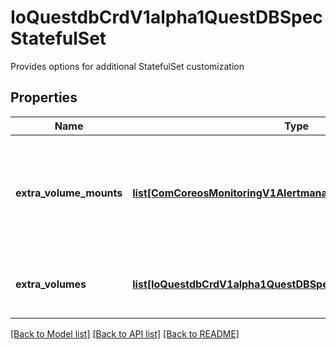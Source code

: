 # IoQuestdbCrdV1alpha1QuestDBSpecStatefulSet

Provides options for additional StatefulSet customization
## Properties
Name | Type | Description | Notes
------------ | ------------- | ------------- | -------------
**extra_volume_mounts** | [**list[ComCoreosMonitoringV1AlertmanagerSpecVolumeMounts]**](ComCoreosMonitoringV1AlertmanagerSpecVolumeMounts.md) | Add additional volume mounts to the QuestDB Pod inside the StatefulSet | [optional] 
**extra_volumes** | [**list[IoQuestdbCrdV1alpha1QuestDBSpecStatefulSetExtraVolumes]**](IoQuestdbCrdV1alpha1QuestDBSpecStatefulSetExtraVolumes.md) | Add additional volumes to the StatefulSet | [optional] 

[[Back to Model list]](../README.md#documentation-for-models) [[Back to API list]](../README.md#documentation-for-api-endpoints) [[Back to README]](../README.md)


